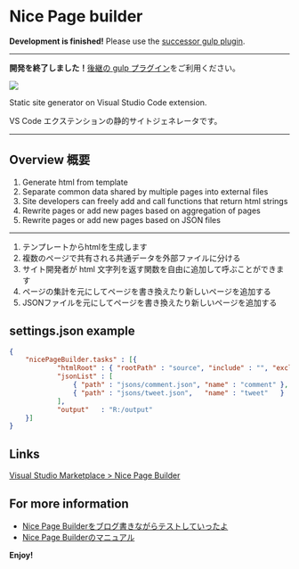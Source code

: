 # Nice Page builder

<strong>Development is finished!</strong> Please use the [successor gulp plugin](https://github.com/itozyun/gulp-nice-page-builder).

---

<strong>開発を終了しました！</strong>[後継の gulp プラグイン](https://github.com/itozyun/gulp-nice-page-builder)をご利用ください。

![](https://4.bp.blogspot.com/-_jS4oD7mDQ8/WJFq8Z7sZ-I/AAAAAAAARP0/SJJHoRWJ37cwdBuO2pvuHQ_rY3GI1nIHQCLcB/s800/NicePageBuilder_package.jpg "")

Static site generator on Visual Studio Code extension.

VS Code エクステンションの静的サイトジェネレータです。

---

## Overview 概要

1. Generate html from template
2. Separate common data shared by multiple pages into external files
3. Site developers can freely add and call functions that return html strings
4. Rewrite pages or add new pages based on aggregation of pages
5. Rewrite pages or add new pages based on JSON files

---

1. テンプレートからhtmlを生成します
2. 複数のページで共有される共通データを外部ファイルに分ける
3. サイト開発者が html 文字列を返す関数を自由に追加して呼ぶことができます
4. ページの集計を元にしてページを書き換えたり新しいページを追加する
5. JSONファイルを元にしてページを書き換えたり新しいページを追加する

## settings.json example
~~~json
{
    "nicePageBuilder.tasks" : [{
            "htmlRoot" : { "rootPath" : "source", "include" : "", "exclude" : "" },
            "jsonList" : [
                { "path" : "jsons/comment.json", "name" : "comment" },
                { "path" : "jsons/tweet.json",   "name" : "tweet"   }
            ],
            "output"   : "R:/output"
    }]
}
~~~

## Links

[Visual Studio Marketplace > Nice Page Builder](https://marketplace.visualstudio.com/items?itemName=itozyun.nice-page-builder)

## For more information
* [Nice Page Builderをブログ書きながらテストしていったよ](http://outcloud.blogspot.jp/2016/12/npb-test.html)
* [Nice Page Builderのマニュアル](http://outcloud.blogspot.jp/2016/12/npb-manual.html)

**Enjoy!**